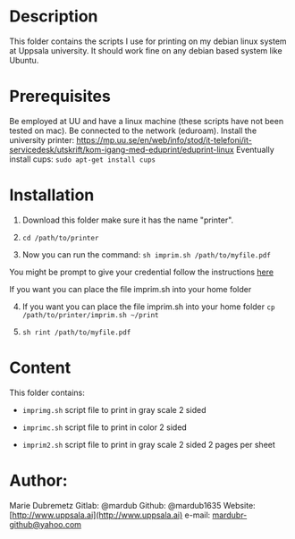 # Description

This folder contains the scripts I use for printing on my debian linux system at Uppsala university. It should work fine on any debian based system like Ubuntu.

# Prerequisites 
Be employed at UU and have a linux machine (these scripts have not been tested on mac).
Be connected to the network (eduroam).
Install the university printer: https://mp.uu.se/en/web/info/stod/it-telefoni/it-servicedesk/utskrift/kom-igang-med-eduprint/eduprint-linux
Eventually install cups: 
`sudo apt-get install cups`

# Installation

1. Download this folder make sure it has the name "printer".

2. `cd /path/to/printer`

3. Now you can run the command:
 `sh imprim.sh /path/to/myfile.pdf`

You might be prompt to give your credential follow the instructions [here](https://mp.uu.se/en/web/info/stod/it-telefoni/it-servicedesk/utskrift/kom-igang-med-eduprint/eduprint-linux)

If you want you can place the file imprim.sh into your home folder

4. If you want you can place the file imprim.sh into your home folder
 `cp /path/to/printer/imprim.sh ~/print`

5. `sh rint /path/to/myfile.pdf`

# Content
This folder contains:
* `imprimg.sh` script file to print in gray scale 2 sided

* `imprimc.sh` script file to print in color 2 sided

* `imprim2.sh` script file to print in gray scale 2 sided 2 pages per sheet

# Author:
Marie Dubremetz
Gitlab:
@mardub
Github:
@mardub1635
Website:
[http://www.uppsala.ai](http://www.uppsala.ai)
e-mail:
mardubr-github@yahoo.com

